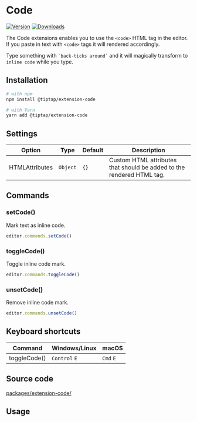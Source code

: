 # Code
[![Version](https://img.shields.io/npm/v/@tiptap/extension-code.svg?label=version)](https://www.npmjs.com/package/@tiptap/extension-code)
[![Downloads](https://img.shields.io/npm/dm/@tiptap/extension-code.svg)](https://npmcharts.com/compare/@tiptap/extension-code?minimal=true)

The Code extensions enables you to use the `<code>` HTML tag in the editor. If you paste in text with `<code>` tags it will rendered accordingly.

Type something with <code>\`back-ticks around\`</code> and it will magically transform to `inline code` while you type.

## Installation
```bash
# with npm
npm install @tiptap/extension-code

# with Yarn
yarn add @tiptap/extension-code
```

## Settings
| Option         | Type     | Default | Description                                                           |
| -------------- | -------- | ------- | --------------------------------------------------------------------- |
| HTMLAttributes | `Object` | `{}`    | Custom HTML attributes that should be added to the rendered HTML tag. |

## Commands

### setCode()
Mark text as inline code.

```js
editor.commands.setCode()
```

### toggleCode()
Toggle inline code mark.

```js
editor.commands.toggleCode()
```

### unsetCode()
Remove inline code mark.

```js
editor.commands.unsetCode()
```

## Keyboard shortcuts
| Command      | Windows/Linux      | macOS          |
| ------------ | ------------------ | -------------- |
| toggleCode() | `Control`&nbsp;`E` | `Cmd`&nbsp;`E` |

## Source code
[packages/extension-code/](https://github.com/ueberdosis/tiptap/blob/main/packages/extension-code/)

## Usage
<tiptap-demo name="Marks/Code"></tiptap-demo>
